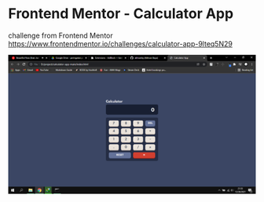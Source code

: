 # Frontend Mentor - Calculator App

challenge from Frontend Mentor https://www.frontendmentor.io/challenges/calculator-app-9lteq5N29

![Calculator App](/public/screenshot/image.png "Calculator App")